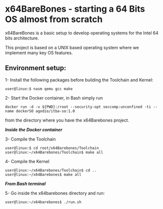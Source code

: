 # x64BareBones - starting a 64 Bits OS almost from scratch

x64BareBones is a basic setup to develop operating systems for the Intel 64 bits architecture.

This project is based on a UNIX based operating system where we implement many key OS features.

## Environment setup: 

1- Install the following packages before building the Toolchain and Kernel:

    user@linux:$ nasm qemu gcc make

2- Start the Docker container, in Bash simply run

    docker run -d -v ${PWD}:/root --security-opt seccomp:unconfined -ti --name dockerSO agodio/itba-so:1.0
from the directory where you have the x64Barebones project.

***Inside the Docker container***

3- Compile the Toolchain
    
    user@linux:$ cd root/x64Barebones/Toolchain
    user@linux:~/x64Barebones/Toolchain$ make all 
    
4- Compile the Kernel 
    
    user@linux:~/x64Barebones/Toolchain$ cd ..
    user@linux:~/x64Barebones$ make all 

***From Bash terminal***

5- Go inside the x64barebones directory and run:

    user@linux:~/x64barebones$ ./run.sh

